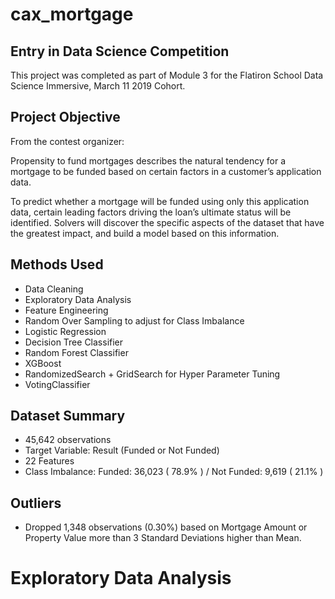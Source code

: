 # cax_mortgage

## Entry in Data Science Competition

This project was completed as part of Module 3 for the Flatiron School Data Science Immersive, March 11 2019 Cohort.

## Project Objective

From the contest organizer:

Propensity to fund mortgages describes the natural tendency for a mortgage to be funded based on certain factors in a customer’s application data.

To predict whether a mortgage will be funded using only this application data, certain leading factors driving the loan’s ultimate status will be identified. Solvers will discover the specific aspects of the dataset that have the greatest impact, and build a model based on this information.

## Methods Used

* Data Cleaning
* Exploratory Data Analysis
* Feature Engineering
* Random Over Sampling to adjust for Class Imbalance
* Logistic Regression
* Decision Tree Classifier
* Random Forest Classifier
* XGBoost
* RandomizedSearch + GridSearch for Hyper Parameter Tuning
* VotingClassifier

## Dataset Summary

* 45,642 observations
* Target Variable: Result (Funded or Not Funded)
* 22 Features
* Class Imbalance: Funded: 36,023 ( 78.9% ) / Not Funded:	9,619 ( 21.1% )

## Outliers

* Dropped 1,348 observations (0.30%) based on Mortgage Amount or Property Value more than 3 Standard Deviations higher than Mean.

# Exploratory Data Analysis
